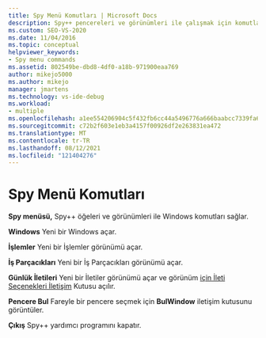 ```yaml
---
title: Spy Menü Komutları | Microsoft Docs
description: Spy++ pencereleri ve görünümleri ile çalışmak için komutlar sunan Spy menüsünü keşfedin. Kullanılabilir komutlar Windows, İş Parçacıkları, Günlük İletileri ve Bul Penceresi'dir.
ms.custom: SEO-VS-2020
ms.date: 11/04/2016
ms.topic: conceptual
helpviewer_keywords:
- Spy menu commands
ms.assetid: 802549be-dbd8-4df0-a18b-971900eaa769
author: mikejo5000
ms.author: mikejo
manager: jmartens
ms.technology: vs-ide-debug
ms.workload:
- multiple
ms.openlocfilehash: a1ee554206904c5f432fb6cc44a5496776a666baabcc7339fa63ad32e6033b15
ms.sourcegitcommit: c72b2f603e1eb3a4157f00926df2e263831ea472
ms.translationtype: MT
ms.contentlocale: tr-TR
ms.lasthandoff: 08/12/2021
ms.locfileid: "121404276"
---
```

# <a name="spy-menu-commands"></a>Spy Menü Komutları
**Spy menüsü,** Spy++ öğeleri ve görünümleri ile Windows komutları sağlar.

 **Windows** Yeni bir Windows açar.

 **İşlemler** Yeni bir İşlemler görünümü açar.

 **İş Parçacıkları** Yeni bir İş Parçacıkları görünümü açar.

 **Günlük İletileri** Yeni bir İletiler görünümü açar ve görünüm [için İleti Seçenekleri İletişim](../debugger/message-options-dialog-box.md) Kutusu açılır.

 **Pencere Bul** Fareyle bir pencere seçmek için **BulWindow** iletişim kutusunu görüntüler.

 **Çıkış** Spy++ yardımcı programını kapatır.